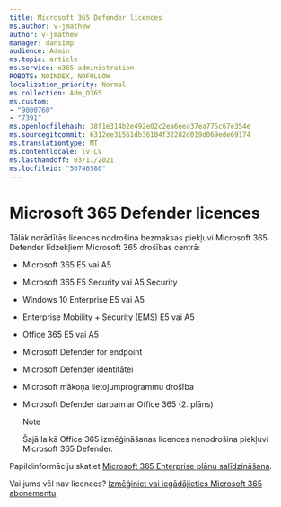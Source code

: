 ```yaml
---
title: Microsoft 365 Defender licences
ms.author: v-jmathew
author: v-jmathew
manager: dansimp
audience: Admin
ms.topic: article
ms.service: o365-administration
ROBOTS: NOINDEX, NOFOLLOW
localization_priority: Normal
ms.collection: Adm_O365
ms.custom:
- "9000760"
- "7391"
ms.openlocfilehash: 38f1e314b2e492e02c2ea6eea37ea775c67e354e
ms.sourcegitcommit: 6312ee31561db36104f32282d019d069ede69174
ms.translationtype: MT
ms.contentlocale: lv-LV
ms.lasthandoff: 03/11/2021
ms.locfileid: "50746580"
---
```

# <a name="licenses-for-microsoft-365-defender"></a>Microsoft 365 Defender licences

Tālāk norādītās licences nodrošina bezmaksas piekļuvi Microsoft 365 Defender līdzekļiem Microsoft 365 drošības centrā:

- Microsoft 365 E5 vai A5
- Microsoft 365 E5 Security vai A5 Security
- Windows 10 Enterprise E5 vai A5
- Enterprise Mobility + Security (EMS) E5 vai A5
- Office 365 E5 vai A5
- Microsoft Defender for endpoint
- Microsoft Defender identitātei
- Microsoft mākoņa lietojumprogrammu drošība
- Microsoft Defender darbam ar Office 365 (2. plāns)

    > [!NOTE]
    > Šajā laikā Office 365 izmēģināšanas licences nenodrošina piekļuvi Microsoft 365 Defender.

Papildinformāciju skatiet [Microsoft 365 Enterprise plānu salīdzināšana](https://go.microsoft.com/fwlink/?linkid=2143458).

Vai jums vēl nav licences? [Izmēģiniet vai iegādājieties Microsoft 365 abonementu](https://go.microsoft.com/fwlink/?linkid=2143625).
